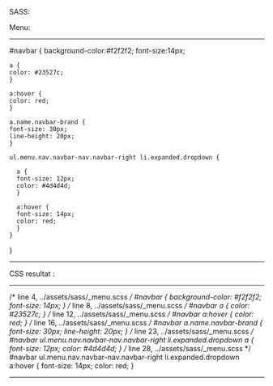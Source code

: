 

SASS:


Menu:

-------------------------

#navbar {
    background-color:#f2f2f2;
    font-size:14px;

    a {
    color: #23527c;
    }

    a:hover {
    color: red;
    }
    
    a.name.navbar-brand {
    font-size: 30px;
    line-height: 20px;
    }
    
    ul.menu.nav.navbar-nav.navbar-right li.expanded.dropdown {
    
      a {
      font-size: 12px;
      color: #4d4d4d;
      }
      
      a:hover {
      font-size: 14px;
      color: red;
      }
    } 
}

-------------------------



CSS resultat :


-------------------------


/* line 4, ../assets/sass/_menu.scss */
#navbar {
  background-color: #f2f2f2;
  font-size: 14px;
}
/* line 8, ../assets/sass/_menu.scss */
#navbar a {
  color: #23527c;
}
/* line 12, ../assets/sass/_menu.scss */
#navbar a:hover {
  color: red;
}
/* line 16, ../assets/sass/_menu.scss */
#navbar a.name.navbar-brand {
  font-size: 30px;
  line-height: 20px;
}
/* line 23, ../assets/sass/_menu.scss */
#navbar ul.menu.nav.navbar-nav.navbar-right li.expanded.dropdown a {
  font-size: 12px;
  color: #4d4d4d;
}
/* line 28, ../assets/sass/_menu.scss */
#navbar ul.menu.nav.navbar-nav.navbar-right li.expanded.dropdown a:hover {
  font-size: 14px;
  color: red;
}


------------------------



